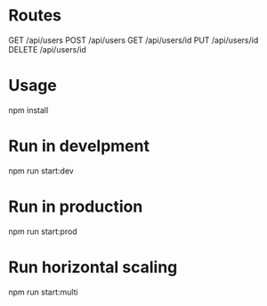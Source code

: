 # Routes
GET      /api/users
POST     /api/users
GET      /api/users/id
PUT      /api/users/id
DELETE   /api/users/id

# Usage
npm install

# Run in develpment
npm run start:dev

# Run in production
npm run start:prod

# Run horizontal scaling
npm run start:multi
